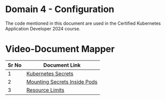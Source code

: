 # Domain 4 - Configuration

The code mentioned in this document are used in the Certified Kubernetes Application Developer 2024 course.



# Video-Document Mapper

| Sr No | Document Link |
| ------ | ------ |
| 1 | [Kubernetes Secrets][PlDa] |
| 2 | [Mounting Secrets Inside Pods][PlDb] |
| 3 | [Resource Limits][PlDc]





   [PlDa]: <./secret-data.md>
   [PlDb]: <./mounting-secrets.md>
   [PlDc]: <./request-limits.yaml>
